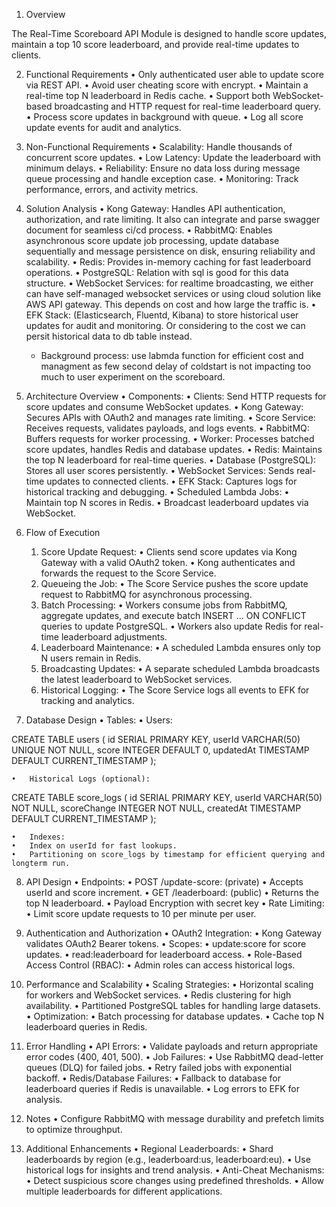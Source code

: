1. Overview

The Real-Time Scoreboard API Module is designed to handle score updates, maintain a top 10 score leaderboard, and provide real-time updates to clients.

2. Functional Requirements
	•	Only authenticated user able to update score via REST API.
	•	Avoid user cheating score with encrypt.
	•	Maintain a real-time top N leaderboard in Redis cache.
	•	Support both WebSocket-based broadcasting and HTTP request for real-time leaderboard query.
	•	Process score updates in background with queue.
	•	Log all score update events for audit and analytics.

3. Non-Functional Requirements
	•	Scalability: Handle thousands of concurrent score updates.
	•	Low Latency: Update the leaderboard with minimum delays.
	•	Reliability: Ensure no data loss during message queue processing and handle exception case.
	•	Monitoring: Track performance, errors, and activity metrics.

4. Solution Analysis
	•	Kong Gateway: Handles API authentication, authorization, and rate limiting. It also can integrate and parse swagger document for seamless ci/cd process.
	•	RabbitMQ: Enables asynchronous score update job processing, update database sequentially and message persistence on disk, ensuring reliability and scalability. 
	•	Redis: Provides in-memory caching for fast leaderboard operations.
	•	PostgreSQL: Relation with sql is good for this data structure.
	•	WebSocket Services: for realtime broadcasting, we either can have self-managed websocket services or using cloud solution like AWS API gateway. This depends on cost 	and how large the traffic is.
	•	EFK Stack: (Elasticsearch, Fluentd, Kibana) to store historical user updates for audit and monitoring. Or considering to the cost we can persit historical data to db table instead.
	*   Background process: use labmda function for efficient cost and managment as few second delay of coldstart is not impacting too much to user experiment on the scoreboard. 

5. Architecture Overview
	•	Components:
	•	Clients: Send HTTP requests for score updates and consume WebSocket updates.
	•	Kong Gateway: Secures APIs with OAuth2 and manages rate limiting.
	•	Score Service: Receives requests, validates payloads, and logs events.
	•	RabbitMQ: Buffers requests for worker processing.
	•	Worker: Processes batched score updates, handles Redis and database updates.
	•	Redis: Maintains the top N leaderboard for real-time queries.
	•	Database (PostgreSQL): Stores all user scores persistently.
	•	WebSocket Services: Sends real-time updates to connected clients.
	•	EFK Stack: Captures logs for historical tracking and debugging.
	•	Scheduled Lambda Jobs:
	•	Maintain top N scores in Redis.
	•	Broadcast leaderboard updates via WebSocket.

6. Flow of Execution
	1.	Score Update Request:
	•	Clients send score updates via Kong Gateway with a valid OAuth2 token.
	•	Kong authenticates and forwards the request to the Score Service.
	2.	Queueing the Job:
	•	The Score Service pushes the score update request to RabbitMQ for asynchronous processing.
	3.	Batch Processing:
	•	Workers consume jobs from RabbitMQ, aggregate updates, and execute batch INSERT ... ON CONFLICT queries to update PostgreSQL.
	•	Workers also update Redis for real-time leaderboard adjustments.
	4.	Leaderboard Maintenance:
	•	A scheduled Lambda ensures only top N users remain in Redis.
	5.	Broadcasting Updates:
	•	A separate scheduled Lambda broadcasts the latest leaderboard to WebSocket services.
	6.	Historical Logging:
	•	The Score Service logs all events to EFK for tracking and analytics.

7. Database Design
	•	Tables:
	•	Users:

CREATE TABLE users (
    id SERIAL PRIMARY KEY,
    userId VARCHAR(50) UNIQUE NOT NULL,
    score INTEGER DEFAULT 0,
    updatedAt TIMESTAMP DEFAULT CURRENT_TIMESTAMP
);


	•	Historical Logs (optional):

CREATE TABLE score_logs (
    id SERIAL PRIMARY KEY,
    userId VARCHAR(50) NOT NULL,
    scoreChange INTEGER NOT NULL,
    createdAt TIMESTAMP DEFAULT CURRENT_TIMESTAMP
);


	•	Indexes:
	•	Index on userId for fast lookups.
	•	Partitioning on score_logs by timestamp for efficient querying and longterm run.

8. API Design
	•	Endpoints:
	•	POST /update-score: (private)
	•	Accepts userId and score increment.
	•	GET /leaderboard:  (public)
	•	Returns the top N leaderboard.
	•	Payload Encryption with secret key
	•	Rate Limiting:
	•	Limit score update requests to 10 per minute per user.

9. Authentication and Authorization
	•	OAuth2 Integration:
	•	Kong Gateway validates OAuth2 Bearer tokens.
	•	Scopes:
	•	update:score for score updates.
	•	read:leaderboard for leaderboard access.
	•	Role-Based Access Control (RBAC):
	•	Admin roles can access historical logs.

11. Performance and Scalability
	•	Scaling Strategies:
	•	Horizontal scaling for workers and WebSocket services.
	•	Redis clustering for high availability.
	•	Partitioned PostgreSQL tables for handling large datasets.
	•	Optimization:
	•	Batch processing for database updates.
	•	Cache top N leaderboard queries in Redis.

12. Error Handling
	•	API Errors:
	•	Validate payloads and return appropriate error codes (400, 401, 500).
	•	Job Failures:
	•	Use RabbitMQ dead-letter queues (DLQ) for failed jobs.
	•	Retry failed jobs with exponential backoff.
	•	Redis/Database Failures:
	•	Fallback to database for leaderboard queries if Redis is unavailable.
	•	Log errors to EFK for analysis.

13. Notes
	•	Configure RabbitMQ with message durability and prefetch limits to optimize throughput.

14. Additional Enhancements
	•	Regional Leaderboards:
	•	Shard leaderboards by region (e.g., leaderboard:us, leaderboard:eu).
	•	Use historical logs for insights and trend analysis.
	•	Anti-Cheat Mechanisms:
	•	Detect suspicious score changes using predefined thresholds.
	•	Allow multiple leaderboards for different applications.
